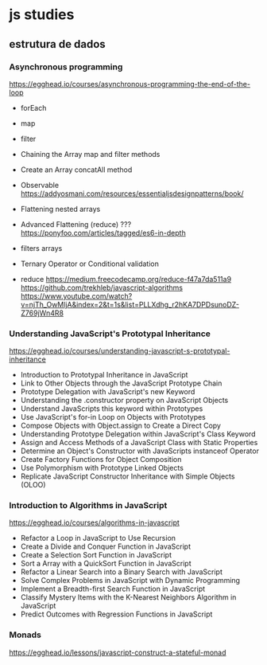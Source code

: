 # js studies

## estrutura de dados
### Asynchronous programming
https://egghead.io/courses/asynchronous-programming-the-end-of-the-loop

- forEach
- map
- filter
- Chaining the Array map and filter methods
- Create an Array concatAll method

- Observable https://addyosmani.com/resources/essentialjsdesignpatterns/book/
- Flattening nested arrays
- Advanced Flattening (reduce) ??? https://ponyfoo.com/articles/tagged/es6-in-depth

- filters arrays
- Ternary Operator or Conditional validation
- reduce 
https://medium.freecodecamp.org/reduce-f47a7da511a9
https://github.com/trekhleb/javascript-algorithms
https://www.youtube.com/watch?v=njTh_OwMljA&index=2&t=1s&list=PLLXdhg_r2hKA7DPDsunoDZ-Z769jWn4R8


### Understanding JavaScript's Prototypal Inheritance
https://egghead.io/courses/understanding-javascript-s-prototypal-inheritance

- Introduction to Prototypal Inheritance in JavaScript
- Link to Other Objects through the JavaScript Prototype Chain
- Prototype Delegation with JavaScript's new Keyword
- Understanding the .constructor property on JavaScript Objects
- Understand JavaScripts this keyword within Prototypes
- Use JavaScript's for-in Loop on Objects with Prototypes
- Compose Objects with Object.assign to Create a Direct Copy
- Understanding Prototype Delegation within JavaScript's Class Keyword
- Assign and Access Methods of a JavaScript Class with Static Properties
- Determine an Object's Constructor with JavaScripts instanceof Operator
- Create Factory Functions for Object Composition
- Use Polymorphism with Prototype Linked Objects
- Replicate JavaScript Constructor Inheritance with Simple Objects (OLOO)






### Introduction to Algorithms in JavaScript
https://egghead.io/courses/algorithms-in-javascript

- Refactor a Loop in JavaScript to Use Recursion
- Create a Divide and Conquer Function in JavaScript
- Create a Selection Sort Function in JavaScript
- Sort a Array with a QuickSort Function in JavaScript
- Refactor a Linear Search into a Binary Search with JavaScript
- Solve Complex Problems in JavaScript with Dynamic Programming
- Implement a Breadth-first Search Function in JavaScript
- Classify Mystery Items with the K-Nearest Neighbors Algorithm in JavaScript
- Predict Outcomes with Regression Functions in JavaScript


### Monads
https://egghead.io/lessons/javascript-construct-a-stateful-monad

